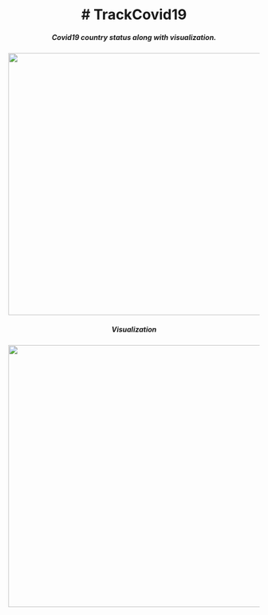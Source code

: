 <h1 align="center"># TrackCovid19</h1>
<h5 align="center">Covid19 country status along with visualization.</h5>

<img src="https://user-images.githubusercontent.com/49324368/86515996-cfafb180-be3a-11ea-9b16-c3e0538272ca.png" height=525 width=1066/>

<h5 align="center">Visualization</h5>

<img src="https://user-images.githubusercontent.com/49324368/86515997-d0e0de80-be3a-11ea-9fdc-b8d6d65620cb.png" height =525 width = 1066/>



